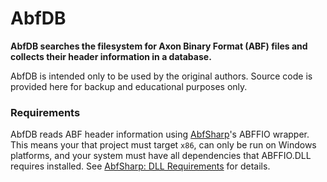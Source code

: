 # AbfDB

**AbfDB searches the filesystem for Axon Binary Format (ABF) files and collects their header information in a database.**

AbfDB is intended only to be used by the original authors. Source code is provided here for backup and educational purposes only.

### Requirements

AbfDB reads ABF header information using [AbfSharp](https://github.com/swharden/ABFsharp)'s ABFFIO wrapper. This means your that project must target `x86`, can only be run on Windows platforms, and your system must have all dependencies that ABFFIO.DLL requires installed. See [AbfSharp: DLL Requirements](https://github.com/swharden/ABFsharp#dll-requirements) for details.